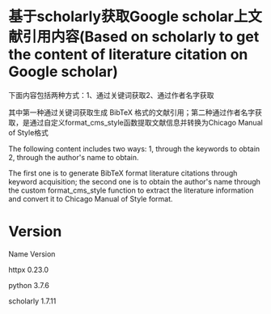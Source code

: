 # 基于scholarly获取Google scholar上文献引用内容(Based on scholarly to get the content of literature citation on Google scholar)
下面内容包括两种方式：1、通过关键词获取2、通过作者名字获取

其中第一种通过关键词获取生成 BibTeX 格式的文献引用；第二种通过作者名字获取，是通过自定义format_cms_style函数提取文献信息并转换为Chicago Manual of Style格式

The following content includes two ways: 1, through the keywords to obtain 2, through the author's name to obtain.

The first one is to generate BibTeX format literature citations through keyword acquisition;
the second one is to obtain the author's name through the custom format_cms_style function to extract the literature information and convert it to Chicago Manual of Style format.

# Version
Name                                 Version   

httpx                                0.23.0

python                                3.7.6

scholarly                             1.7.11 
